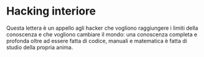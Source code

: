 Hacking interiore
===============

Questa lettera è un appello agli hacker che vogliono raggiungere i limiti della conoscenza e che vogliono cambiare il mondo: una conoscenza completa 
e profonda oltre ad essere fatta di codice, manuali e matematica è fatta di studio della propria anima.
